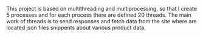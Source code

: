 This project is based on multithreading and multiprocessing, so that I create 5 processes and for each process there are defined 20 threads. The main work of threads is to send responses and fetch data from the site where are located json files snippents about various product data.

